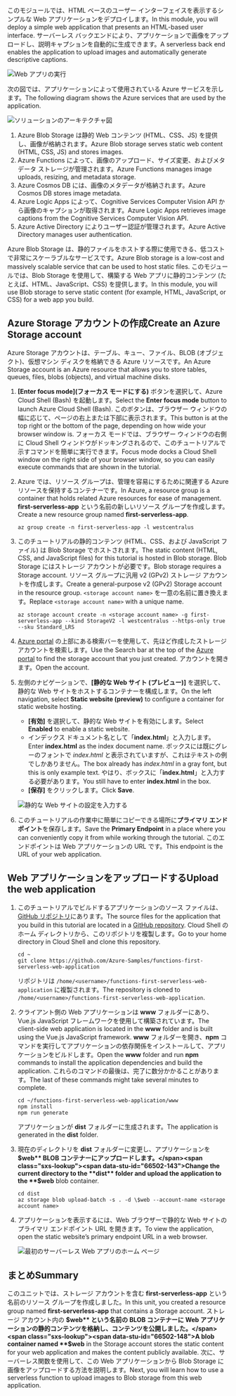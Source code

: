 <span data-ttu-id="66502-101">このモジュールでは、HTML ベースのユーザー インターフェイスを表示するシンプルな Web アプリケーションをデプロイします。</span><span class="sxs-lookup"><span data-stu-id="66502-101">In this module, you will deploy a simple web application that presents an HTML-based user interface.</span></span> <span data-ttu-id="66502-102">サーバーレス バックエンドにより、アプリケーションで画像をアップロードし、説明キャプションを自動的に生成できます。</span><span class="sxs-lookup"><span data-stu-id="66502-102">A serverless back end enables the application to upload images and automatically generate descriptive captions.</span></span>

![Web アプリの実行](../media/0-app-screenshot-finished.png)

<span data-ttu-id="66502-104">次の図では、アプリケーションによって使用されている Azure サービスを示します。</span><span class="sxs-lookup"><span data-stu-id="66502-104">The following diagram shows the Azure services that are used by the application.</span></span>

![ソリューションのアーキテクチャ図](../media/0-architecture.jpg)

1. <span data-ttu-id="66502-106">Azure Blob Storage は静的 Web コンテンツ (HTML、CSS、JS) を提供し、画像が格納されます。</span><span class="sxs-lookup"><span data-stu-id="66502-106">Azure Blob storage serves static web content (HTML, CSS, JS) and stores images.</span></span>
2. <span data-ttu-id="66502-107">Azure Functions によって、画像のアップロード、サイズ変更、およびメタデータ ストレージが管理されます。</span><span class="sxs-lookup"><span data-stu-id="66502-107">Azure Functions manages image uploads, resizing, and metadata storage.</span></span>
3. <span data-ttu-id="66502-108">Azure Cosmos DB には、画像のメタデータが格納されます。</span><span class="sxs-lookup"><span data-stu-id="66502-108">Azure Cosmos DB stores image metadata.</span></span>
4. <span data-ttu-id="66502-109">Azure Logic Apps によって、Cognitive Services Computer Vision API から画像のキャプションが取得されます。</span><span class="sxs-lookup"><span data-stu-id="66502-109">Azure Logic Apps retrieves image captions from the Cognitive Services Computer Vision API.</span></span>
5. <span data-ttu-id="66502-110">Azure Active Directory によりユーザー認証が管理されます。</span><span class="sxs-lookup"><span data-stu-id="66502-110">Azure Active Directory manages user authentication.</span></span>

<span data-ttu-id="66502-111">Azure Blob Storage は、静的ファイルをホストする際に使用できる、低コストで非常にスケーラブルなサービスです。</span><span class="sxs-lookup"><span data-stu-id="66502-111">Azure Blob storage is a low-cost and massively scalable service that can be used to host static files.</span></span> <span data-ttu-id="66502-112">このモジュールでは、Blob Storage を使用して、構築する Web アプリに静的コンテンツ (たとえば、HTML、JavaScript、CSS) を提供します。</span><span class="sxs-lookup"><span data-stu-id="66502-112">In this module, you will use Blob storage to serve static content (for example, HTML, JavaScript, or CSS) for a web app you build.</span></span>

## <a name="create-an-azure-storage-account"></a><span data-ttu-id="66502-113">Azure Storage アカウントの作成</span><span class="sxs-lookup"><span data-stu-id="66502-113">Create an Azure Storage account</span></span>
<!---TODO: Update for sandbox?--->

<span data-ttu-id="66502-114">Azure Storage アカウントは、テーブル、キュー、ファイル、BLOB (オブジェクト)、仮想マシン ディスクを格納できる Azure リソースです。</span><span class="sxs-lookup"><span data-stu-id="66502-114">An Azure Storage account is an Azure resource that allows you to store tables, queues, files, blobs (objects), and virtual machine disks.</span></span>

1. <span data-ttu-id="66502-115">**[Enter focus mode]\(フォーカス モードにする\)** ボタンを選択して、Azure Cloud Shell (Bash) を起動します。</span><span class="sxs-lookup"><span data-stu-id="66502-115">Select the **Enter focus mode** button to launch Azure Cloud Shell (Bash).</span></span> <span data-ttu-id="66502-116">このボタンは、ブラウザー ウィンドウの幅に応じて、ページの右上または下部に表示されます。</span><span class="sxs-lookup"><span data-stu-id="66502-116">This button is at the top right or the bottom of the page, depending on how wide your browser window is.</span></span> <span data-ttu-id="66502-117">フォーカス モードでは、ブラウザー ウィンドウの右側に Cloud Shell ウィンドウがドッキングされるので、このチュートリアルで示すコマンドを簡単に実行できます。</span><span class="sxs-lookup"><span data-stu-id="66502-117">Focus mode docks a Cloud Shell window on the right side of your browser window, so you can easily execute commands that are shown in the tutorial.</span></span>

1. <span data-ttu-id="66502-118">Azure では、リソース グループは、管理を容易にするために関連する Azure リソースを保持するコンテナーです。</span><span class="sxs-lookup"><span data-stu-id="66502-118">In Azure, a resource group is a container that holds related Azure resources for ease of management.</span></span> <span data-ttu-id="66502-119">**first-serverless-app** という名前の新しいリソース グループを作成します。</span><span class="sxs-lookup"><span data-stu-id="66502-119">Create a new resource group named **first-serverless-app**.</span></span>

    ```azurecli
    az group create -n first-serverless-app -l westcentralus
    ```

1. <span data-ttu-id="66502-120">このチュートリアルの静的コンテンツ (HTML、CSS、および JavaScript ファイル) は Blob Storage でホストされます。</span><span class="sxs-lookup"><span data-stu-id="66502-120">The static content (HTML, CSS, and JavaScript files) for this tutorial is hosted in Blob storage.</span></span> <span data-ttu-id="66502-121">Blob Storage にはストレージ アカウントが必要です。</span><span class="sxs-lookup"><span data-stu-id="66502-121">Blob storage requires a Storage account.</span></span> <span data-ttu-id="66502-122">リソース グループに汎用 v2 (GPv2) ストレージ アカウントを作成します。</span><span class="sxs-lookup"><span data-stu-id="66502-122">Create a general-purpose v2 (GPv2) Storage account in the resource group.</span></span> <span data-ttu-id="66502-123">`<storage account name>` を一意の名前に置き換えます。</span><span class="sxs-lookup"><span data-stu-id="66502-123">Replace `<storage account name>` with a unique name.</span></span>

    ```azurecli
    az storage account create -n <storage account name> -g first-serverless-app --kind StorageV2 -l westcentralus --https-only true --sku Standard_LRS
    ```
    
1. <span data-ttu-id="66502-124">[Azure portal](https://portal.azure.com/?azure-portal=true) の上部にある検索バーを使用して、先ほど作成したストレージ アカウントを検索します。</span><span class="sxs-lookup"><span data-stu-id="66502-124">Use the Search bar at the top of the [Azure portal](https://portal.azure.com/?azure-portal=true) to find the storage account that you just created.</span></span> <span data-ttu-id="66502-125">アカウントを開きます。</span><span class="sxs-lookup"><span data-stu-id="66502-125">Open the account.</span></span>

1. <span data-ttu-id="66502-126">左側のナビゲーションで、**[静的な Web サイト (プレビュー)]** を選択して、静的な Web サイトをホストするコンテナーを構成します。</span><span class="sxs-lookup"><span data-stu-id="66502-126">On the left navigation, select **Static website (preview)** to configure a container for static website hosting.</span></span>
    - <span data-ttu-id="66502-127">**[有効]** を選択して、静的な Web サイトを有効にします。</span><span class="sxs-lookup"><span data-stu-id="66502-127">Select **Enabled** to enable a static website.</span></span>
    - <span data-ttu-id="66502-128">インデックス ドキュメント名として「**index.html**」と入力します。</span><span class="sxs-lookup"><span data-stu-id="66502-128">Enter **index.html** as the index document name.</span></span> <span data-ttu-id="66502-129">ボックスには既にグレーのフォントで *index.html* と表示されていますが、これはテキストの例でしかありません。</span><span class="sxs-lookup"><span data-stu-id="66502-129">The box already has *index.html* in a gray font, but this is only example text.</span></span> <span data-ttu-id="66502-130">やはり、ボックスに「**index.html**」と入力する必要があります。</span><span class="sxs-lookup"><span data-stu-id="66502-130">You still have to enter **index.html** in the box.</span></span>
    - <span data-ttu-id="66502-131">**[保存]** をクリックします。</span><span class="sxs-lookup"><span data-stu-id="66502-131">Click **Save**.</span></span>
    
    ![静的な Web サイトの設定を入力する](../media/1-storage-static-website.png)

1. <span data-ttu-id="66502-133">このチュートリアルの作業中に簡単にコピーできる場所に**プライマリ エンドポイント**を保存します。</span><span class="sxs-lookup"><span data-stu-id="66502-133">Save the **Primary Endpoint** in a place where you can conveniently copy it from while working through the tutorial.</span></span> <span data-ttu-id="66502-134">このエンドポイントは Web アプリケーションの URL です。</span><span class="sxs-lookup"><span data-stu-id="66502-134">This endpoint is the URL of your web application.</span></span>

## <a name="upload-the-web-application"></a><span data-ttu-id="66502-135">Web アプリケーションをアップロードする</span><span class="sxs-lookup"><span data-stu-id="66502-135">Upload the web application</span></span>

1. <span data-ttu-id="66502-136">このチュートリアルでビルドするアプリケーションのソース ファイルは、[GitHub リポジトリ](https://github.com/Azure-Samples/functions-first-serverless-web-application)にあります。</span><span class="sxs-lookup"><span data-stu-id="66502-136">The source files for the application that you build in this tutorial are located in a [GitHub repository](https://github.com/Azure-Samples/functions-first-serverless-web-application).</span></span> <span data-ttu-id="66502-137">Cloud Shell のホーム ディレクトリから、このリポジトリを複製します。</span><span class="sxs-lookup"><span data-stu-id="66502-137">Go to your home directory in Cloud Shell and clone this repository.</span></span>

    ```azurecli
    cd ~
    git clone https://github.com/Azure-Samples/functions-first-serverless-web-application
    ```

    <span data-ttu-id="66502-138">リポジトリは `/home/<username>/functions-first-serverless-web-application` に複製されます。</span><span class="sxs-lookup"><span data-stu-id="66502-138">The repository is cloned to `/home/<username>/functions-first-serverless-web-application`.</span></span>

1. <span data-ttu-id="66502-139">クライアント側の Web アプリケーションは **www** フォルダーにあり、Vue.js JavaScript フレームワークを使用して構築されています。</span><span class="sxs-lookup"><span data-stu-id="66502-139">The client-side web application is located in the **www** folder and is built using the Vue.js JavaScript framework.</span></span> <span data-ttu-id="66502-140">**www** フォルダーを開き、**npm** コマンドを実行してアプリケーションの依存関係をインストールして、アプリケーションをビルドします。</span><span class="sxs-lookup"><span data-stu-id="66502-140">Open the **www** folder and run **npm** commands to install the application dependencies and build the application.</span></span> <span data-ttu-id="66502-141">これらのコマンドの最後は、完了に数分かかることがあります。</span><span class="sxs-lookup"><span data-stu-id="66502-141">The last of these commands might take several minutes to complete.</span></span>

    ```azurecli
    cd ~/functions-first-serverless-web-application/www
    npm install
    npm run generate
    ```

    <span data-ttu-id="66502-142">アプリケーションが **dist** フォルダーに生成されます。</span><span class="sxs-lookup"><span data-stu-id="66502-142">The application is generated in the **dist** folder.</span></span>

1. <span data-ttu-id="66502-143">現在のディレクトリを **dist** フォルダーに変更し、アプリケーションを **$web** BLOB コンテナーにアップロードします。</span><span class="sxs-lookup"><span data-stu-id="66502-143">Change the current directory to the **dist** folder and upload the application to the **$web** blob container.</span></span>

    ```azurecli
    cd dist
    az storage blob upload-batch -s . -d \$web --account-name <storage account name>
    ```

1. <span data-ttu-id="66502-144">アプリケーションを表示するには、Web ブラウザーで静的な Web サイトのプライマリ エンドポイント URL を開きます。</span><span class="sxs-lookup"><span data-stu-id="66502-144">To view the application, open the static website’s primary endpoint URL in a web browser.</span></span>

    ![最初のサーバーレス Web アプリのホーム ページ](../media/1-app-screenshot-new.png)


## <a name="summary"></a><span data-ttu-id="66502-146">まとめ</span><span class="sxs-lookup"><span data-stu-id="66502-146">Summary</span></span>

<span data-ttu-id="66502-147">このユニットでは、ストレージ アカウントを含む **first-serverless-app** という名前のリソース グループを作成しました。</span><span class="sxs-lookup"><span data-stu-id="66502-147">In this unit, you created a resource group named **first-serverless-app** that contains a Storage account.</span></span> <span data-ttu-id="66502-148">ストレージ アカウント内の **$web** という名前の BLOB コンテナーに Web アプリケーションの静的コンテンツを格納し、コンテンツを公開しました。</span><span class="sxs-lookup"><span data-stu-id="66502-148">A blob container named **$web** in the Storage account stores the static content for your web application and makes the content publicly available.</span></span> <span data-ttu-id="66502-149">次に、サーバーレス関数を使用して、この Web アプリケーションから Blob Storage に画像をアップロードする方法を説明します。</span><span class="sxs-lookup"><span data-stu-id="66502-149">Next, you will learn how to use a serverless function to upload images to Blob storage from this web application.</span></span>